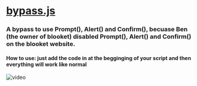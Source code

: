 # [bypass.js](https://github.com/ZasticBradyn/BlooketCheatTools/blob/main/bypasses/bypass.js)
### A bypass to use Prompt(), Alert() and Confirm(), becuase Ben (the owner of blooket) disabled Prompt(), Alert() and Confirm() on the blooket website.
#### How to use: just add the code in at the begginging of your script and then everything will work like normal
![video](https://imgur.com/FgwxlkS)
